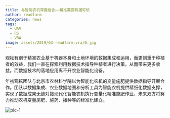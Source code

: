 ```yaml
---
title: 与智能农机深度结合——精准需要有据可依
author: readfarm
categories: news
tags:
  - UAV
  - RS
  - VRA
image: assets/2019/03-readfarm-vra/0.jpg
---
```


观耘有别于精准农业基于机器本身和土地环境的数据集成和运用，而更侧重于种植者的效益，我们一直在探索利用数据技术指导种植者进行决策，从而带来更多收益。而数据技术的落地应用离不开农业智能化设备。

年初观耘团队与北京市农林科学院以为智能化农机的变量施肥提供数据指导开展合作。团队以数据集成、农业数据地图和分析工具为智能农机提供精细化数据支撑，实现了数据成果无缝对接现代化智能农机执行变量化精准施肥作业，未来双方将努力推动农机变量施肥、施药、播种等的标准化建立。

![pic-1](/assets/2019/03-readfarm-vra/1.jpg)
